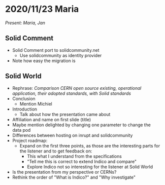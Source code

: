 # 2020/11/23 Maria

*Present: Maria, Jan*

## Solid Comment

* Solid Comment port to solidcommunity.net
  * Use solidcommunity as identity provider
* Note how easy the migration is

## Solid World

* Rephrase: *Comparison CERN open source existing, operational application, their adopted standards, with Solid standards*
* Conclusion
  * Mention Michiel
* Introduction
  * Talk about how the presentation came about
* Affiliation and name on first slide (title)
* Maybe mention delighted by changing one parameter to change the data pod
* Differences between hosting on inrupt and solidcommunity
* Project roadmap:
  * Expand on the first three points, as those are the interesting parts for the listener and to get feedback on:
    * This what I understand from the specifications
    * "Tell me this is correct to extend Indico and compare"
    * Explore Indico not so interesting for the listener at Solid World
* Is the presentation from my perspective or CERNs?
* Rethink the order of "What is Indico?" and "Why investigate"

